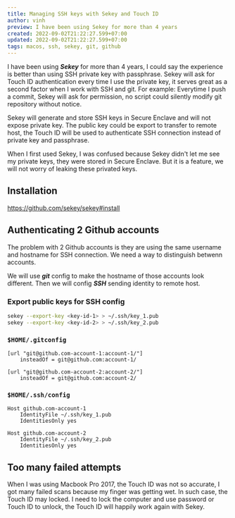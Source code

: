 ```yaml
---
title: Managing SSH keys with Sekey and Touch ID
author: vinh
preview: I have been using Sekey for more than 4 years
created: 2022-09-02T21:22:27.599+07:00
updated: 2022-09-02T21:22:27.599+07:00
tags: macos, ssh, sekey, git, github
---
```


I have been using _**Sekey**_ for more than 4 years, I could say the experience
is better than using SSH private key with passphrase. Sekey will ask for Touch
ID authentication every time I use the private key, it serves great as a second
factor when I work with SSH and git. For example: Everytime I push a commit,
Sekey will ask for permission, no script could silently modify git repository
without notice.

Sekey will generate and store SSH keys in Secure Enclave and will not expose
private key. The public key could be export to transfer to remote host, the
Touch ID will be used to authenticate SSH connection instead of private key and
passphrase.

When I first used Sekey, I was confused because Sekey didn't let me see my
private keys, they were stored in Secure Enclave. But it is a feature, we will
not worry of leaking these privated keys.

## Installation

<https://github.com/sekey/sekey#install>

## Authenticating 2 Github accounts

The problem with 2 Github accounts is they are using the same username and
hostname for SSH connection. We need a way to distinguish betwenn accounts.

We will use _**git**_ config to make the hostname of those accounts look
different. Then we will config _**SSH**_ sending identity to remote host.

### Export public keys for SSH config

```bash
sekey --export-key <key-id-1> > ~/.ssh/key_1.pub
sekey --export-key <key-id-2> > ~/.ssh/key_2.pub
```

### `$HOME/.gitconfig`

```
[url "git@github.com-account-1:account-1/"]
    insteadOf = git@github.com:account-1/

[url "git@github.com-account-2:account-2/"]
    insteadOf = git@github.com:account-2/
```

### `$HOME/.ssh/config`

```
Host github.com-account-1
    IdentityFile ~/.ssh/key_1.pub
    IdentitiesOnly yes

Host github.com-account-2
    IdentityFile ~/.ssh/key_2.pub
    IdentitiesOnly yes
```

## Too many failed attempts

When I was using Macbook Pro 2017, the Touch ID was not so accurate, I got many
failed scans because my finger was getting wet. In such case, the Touch ID may
locked. I need to lock the computer and use password or Touch ID to unlock, the
Touch ID will happily work again with Sekey.
